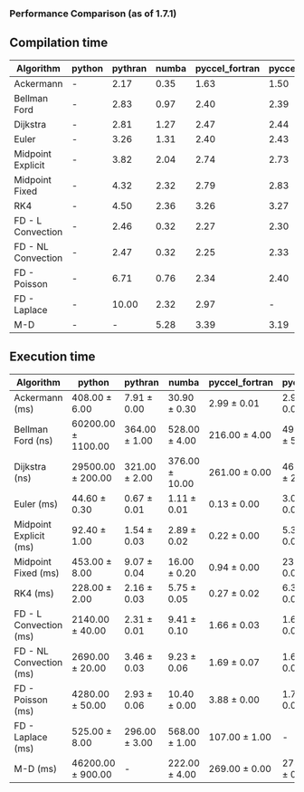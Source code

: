 ### Performance Comparison (as of 1.7.1)
## Compilation time
Algorithm                 | python                    | pythran                   | numba                     | pyccel_fortran            | pyccel_c                 
------------------------- | ------------------------- | ------------------------- | ------------------------- | ------------------------- | -------------------------
Ackermann                 | -                         | 2.17                      | 0.35                      | 1.63                      | 1.50                     
Bellman Ford              | -                         | 2.83                      | 0.97                      | 2.40                      | 2.39                     
Dijkstra                  | -                         | 2.81                      | 1.27                      | 2.47                      | 2.44                     
Euler                     | -                         | 3.26                      | 1.31                      | 2.40                      | 2.43                     
Midpoint Explicit         | -                         | 3.82                      | 2.04                      | 2.74                      | 2.73                     
Midpoint Fixed            | -                         | 4.32                      | 2.32                      | 2.79                      | 2.83                     
RK4                       | -                         | 4.50                      | 2.36                      | 3.26                      | 3.27                     
FD - L Convection         | -                         | 2.46                      | 0.32                      | 2.27                      | 2.30                     
FD - NL Convection        | -                         | 2.47                      | 0.32                      | 2.25                      | 2.33                     
FD - Poisson              | -                         | 6.71                      | 0.76                      | 2.34                      | 2.40                     
FD - Laplace              | -                         | 10.00                     | 2.32                      | 2.97                      | -                        
M-D                       | -                         | -                         | 5.28                      | 3.39                      | 3.19                     

## Execution time
Algorithm                 | python                    | pythran                   | numba                     | pyccel_fortran            | pyccel_c                 
------------------------- | ------------------------- | ------------------------- | ------------------------- | ------------------------- | -------------------------
Ackermann (ms)            | 408.00 $\pm$ 6.00         | 7.91 $\pm$ 0.00           | 30.90 $\pm$ 0.30          | 2.99 $\pm$ 0.01           | 2.96 $\pm$ 0.01          
Bellman Ford (ns)         | 60200.00 $\pm$ 1100.00    | 364.00 $\pm$ 1.00         | 528.00 $\pm$ 4.00         | 216.00 $\pm$ 4.00         | 490.00 $\pm$ 5.00        
Dijkstra (ns)             | 29500.00 $\pm$ 200.00     | 321.00 $\pm$ 2.00         | 376.00 $\pm$ 10.00        | 261.00 $\pm$ 0.00         | 468.00 $\pm$ 2.00        
Euler (ms)                | 44.60 $\pm$ 0.30          | 0.67 $\pm$ 0.01           | 1.11 $\pm$ 0.01           | 0.13 $\pm$ 0.00           | 3.01 $\pm$ 0.01          
Midpoint Explicit (ms)    | 92.40 $\pm$ 1.00          | 1.54 $\pm$ 0.03           | 2.89 $\pm$ 0.02           | 0.22 $\pm$ 0.00           | 5.32 $\pm$ 0.01          
Midpoint Fixed (ms)       | 453.00 $\pm$ 8.00         | 9.07 $\pm$ 0.04           | 16.00 $\pm$ 0.20          | 0.94 $\pm$ 0.00           | 23.30 $\pm$ 0.00         
RK4 (ms)                  | 228.00 $\pm$ 2.00         | 2.16 $\pm$ 0.03           | 5.75 $\pm$ 0.05           | 0.27 $\pm$ 0.02           | 6.37 $\pm$ 0.05          
FD - L Convection (ms)    | 2140.00 $\pm$ 40.00       | 2.31 $\pm$ 0.01           | 9.41 $\pm$ 0.10           | 1.66 $\pm$ 0.03           | 1.61 $\pm$ 0.09          
FD - NL Convection (ms)   | 2690.00 $\pm$ 20.00       | 3.46 $\pm$ 0.03           | 9.23 $\pm$ 0.06           | 1.69 $\pm$ 0.07           | 1.65 $\pm$ 0.07          
FD - Poisson (ms)         | 4280.00 $\pm$ 50.00       | 2.93 $\pm$ 0.06           | 10.40 $\pm$ 0.00          | 3.88 $\pm$ 0.00           | 1.76 $\pm$ 0.00          
FD - Laplace (ms)         | 525.00 $\pm$ 8.00         | 296.00 $\pm$ 3.00         | 568.00 $\pm$ 1.00         | 107.00 $\pm$ 1.00         | -                        
M-D (ms)                  | 46200.00 $\pm$ 900.00     | -                         | 222.00 $\pm$ 4.00         | 269.00 $\pm$ 0.00         | 274.00 $\pm$ 0.00        
